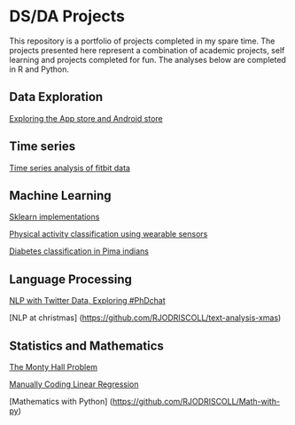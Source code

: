 # DS/DA Projects


This repository is a portfolio of projects completed in my spare time. The projects presented here represent a combination of academic projects, self learning and projects completed for fun. The analyses below are completed in R and Python. 




## Data Exploration

[Exploring the App store and Android store](https://github.com/RJODRISCOLL/Exploratory-analysis-of-apps-store-data/tree/master)

## Time series 
 [Time series analysis of fitbit data](https://github.com/RJODRISCOLL/FB-time-series)


## Machine Learning

[Sklearn implementations](https://github.com/RJODRISCOLL/sklearn)

[Physical activity classification using wearable sensors](https://github.com/RJODRISCOLL/Classification-of-physical-activity-)

[Diabetes classification in Pima indians](https://github.com/RJODRISCOLL/Diabetes-classification)


## Language Processing 
[NLP with Twitter Data, Exploring #PhDchat](https://github.com/RJODRISCOLL/NLP-with-twitter-data)

[NLP at christmas] (https://github.com/RJODRISCOLL/text-analysis-xmas)

## Statistics and Mathematics 

[The Monty Hall Problem](https://github.com/RJODRISCOLL/Monty-Hall-Problem) 

[Manually Coding Linear Regression](https://github.com/RJODRISCOLL/Linear-regression)

[Mathematics with Python] (https://github.com/RJODRISCOLL/Math-with-py)

